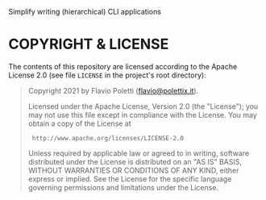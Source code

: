 Simplify writing (hierarchical) CLI applications


# COPYRIGHT & LICENSE

The contents of this repository are licensed according to the Apache
License 2.0 (see file `LICENSE` in the project's root directory):

>  Copyright 2021 by Flavio Poletti (flavio@polettix.it).
>
>  Licensed under the Apache License, Version 2.0 (the "License");
>  you may not use this file except in compliance with the License.
>  You may obtain a copy of the License at
>
>      http://www.apache.org/licenses/LICENSE-2.0
>
>  Unless required by applicable law or agreed to in writing, software
>  distributed under the License is distributed on an "AS IS" BASIS,
>  WITHOUT WARRANTIES OR CONDITIONS OF ANY KIND, either express or implied.
>  See the License for the specific language governing permissions and
>  limitations under the License.

